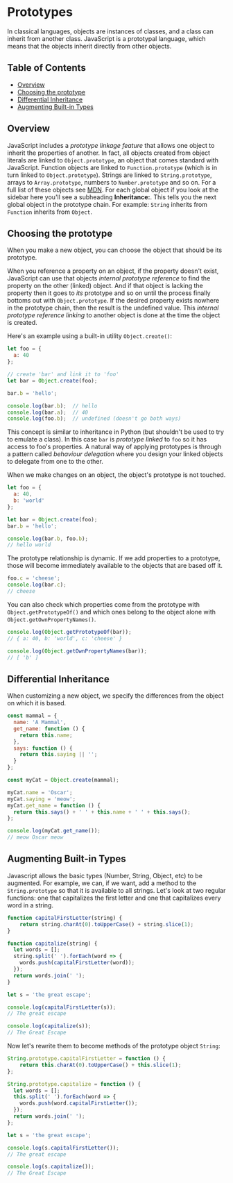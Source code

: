 # Prototypes


In classical languages, objects are instances of classes, and a class can inherit from another class. JavaScript is a prototypal language, which means that the objects inherit directly from other objects.

## Table of Contents

<!-- toc -->

- [Overview](#overview)
- [Choosing the prototype](#choosing-the-prototype)
- [Differential Inheritance](#differential-inheritance)
- [Augmenting Built-in Types](#augmenting-built-in-types)

<!-- tocstop -->

## Overview

JavaScript includes a *prototype linkage feature* that allows one object to inherit the properties of another. In fact, all objects created from object literals are linked to `Object.prototype`, an object that comes standard with JavaScript. Function objects are linked to `Function.prototype` (which is in turn linked to `Object.prototype`). Strings are linked to `String.prototype`, arrays to `Array.prototype`, numbers to `Number.prototype` and so on. For a full list of these objects see [MDN](https://developer.mozilla.org/en-US/docs/Web/JavaScript/Reference/Global_Objects). For each global object if you look at the sidebar here you'll see a subheading **Inheritance:**. This tells you the next global object in the prototype chain. For example: `String` inherits from `Function` inherits from `Object`.


## Choosing the prototype

When you make a new object, you can choose the object that should be its prototype.

When you reference a property on an object, if the property doesn't exist, JavaScript can use that objects *internal prototype reference* to find the property on the other (linked) object. And if that object is lacking the property then it goes to *its* prototype and so on until the process finally bottoms out with `Object.prototype`. If the desired property exists nowhere in the prototype chain, then the result is the undefined value. This *internal prototype reference linking* to another object is done at the time the object is created.

Here's an example using a built-in utility `Object.create()`:

```JavaScript
let foo = {
  a: 40
};

// create 'bar' and link it to 'foo'
let bar = Object.create(foo);

bar.b = 'hello';

console.log(bar.b);  // hello
console.log(bar.a);  // 40
console.log(foo.b);  // undefined (doesn't go both ways)
```

This concept is similar to inheritance in Python (but shouldn't be used to try to emulate a class). In this case `bar` is *prototype linked* to `foo` so it has access to foo's properties. A natural way of applying prototypes is through a pattern called *behaviour delegation* where you design your linked objects to delegate from one to the other.

When we make changes on an object, the object's prototype is not touched.

```javascript
let foo = {
  a: 40,
  b: 'world'
};

let bar = Object.create(foo);
bar.b = 'hello';

console.log(bar.b, foo.b);
// hello world
```

The prototype relationship is dynamic. If we add properties to a prototype, those will become immediately available to the objects that are based off it.

```javascript
foo.c = 'cheese';
console.log(bar.c);
// cheese
```

You can also check which properties come from the prototype with `Object.getPrototypeOf()` and which ones belong to the object alone with `Object.getOwnPropertyNames()`.

```javascript
console.log(Object.getPrototypeOf(bar));
// { a: 40, b: 'world', c: 'cheese' }

console.log(Object.getOwnPropertyNames(bar));
// [ 'b' ]
```


## Differential Inheritance

When customizing a new object, we specify the differences from the object on which it is based.

```javascript
const mammal = {
  name: 'A Mammal',
  get_name: function () {
    return this.name;
  },
  says: function () {
    return this.saying || '';
  }
};

const myCat = Object.create(mammal);

myCat.name = 'Oscar';
myCat.saying = 'meow';
myCat.get_name = function () {
  return this.says() + ' ' + this.name + ' ' + this.says();
};

console.log(myCat.get_name());
// meow Oscar meow
```


## Augmenting Built-in Types

Javascript allows the basic types (Number, String, Object, etc) to be augmented. For example, we can, if we want, add a method to the `String.prototype` so that it is available to all strings. Let's look at two regular functions: one that capitalizes the first letter and one that capitalizes every word in a string.

```Javascript
function capitalFirstLetter(string) {
    return string.charAt(0).toUpperCase() + string.slice(1);
}

function capitalize(string) {
  let words = [];
  string.split(' ').forEach(word => {
    words.push(capitalFirstLetter(word));
  });
  return words.join(' ');
}

let s = 'the great escape';

console.log(capitalFirstLetter(s));
// The great escape

console.log(capitalize(s));
// The Great Escape
```

Now let's rewrite them to become methods of the prototype object `String`:

```javascript
String.prototype.capitalFirstLetter = function () {
    return this.charAt(0).toUpperCase() + this.slice(1);
};

String.prototype.capitalize = function () {
  let words = [];
  this.split(' ').forEach(word => {
    words.push(word.capitalFirstLetter());
  });
  return words.join(' ');
};

let s = 'the great escape';

console.log(s.capitalFirstLetter());
// The great escape

console.log(s.capitalize());
// The Great Escape
```

